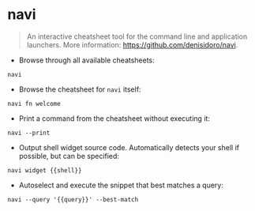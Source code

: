 # navi

> An interactive cheatsheet tool for the command line and application launchers.
> More information: <https://github.com/denisidoro/navi>.

- Browse through all available cheatsheets:

`navi`

- Browse the cheatsheet for `navi` itself:

`navi fn welcome`

- Print a command from the cheatsheet without executing it:

`navi --print`

- Output shell widget source code. Automatically detects your shell if possible, but can be specified:

`navi widget {{shell}}`

- Autoselect and execute the snippet that best matches a query:

`navi --query '{{query}}' --best-match`
